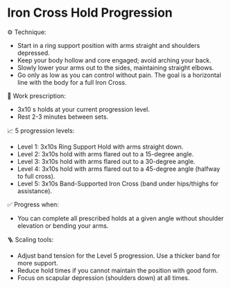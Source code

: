 # Iron Cross Hold Progression

⚙️ Technique:

- Start in a ring support position with arms straight and shoulders depressed.
- Keep your body hollow and core engaged; avoid arching your back.
- Slowly lower your arms out to the sides, maintaining straight elbows.
- Go only as low as you can control without pain. The goal is a horizontal line with the body for a full Iron Cross.

🎯 Work prescription:

- 3x10 s holds at your current progression level.
- Rest 2-3 minutes between sets.

📈 5 progression levels:

- Level 1: 3x10s Ring Support Hold with arms straight down.
- Level 2: 3x10s hold with arms flared out to a 15-degree angle.
- Level 3: 3x10s hold with arms flared out to a 30-degree angle.
- Level 4: 3x10s hold with arms flared out to a 45-degree angle (halfway to full cross).
- Level 5: 3x10s Band-Supported Iron Cross (band under hips/thighs for assistance).

✅ Progress when:

- You can complete all prescribed holds at a given angle without shoulder elevation or bending your arms.

🪜 Scaling tools:

- Adjust band tension for the Level 5 progression. Use a thicker band for more support.
- Reduce hold times if you cannot maintain the position with good form.
- Focus on scapular depression (shoulders down) at all times.
